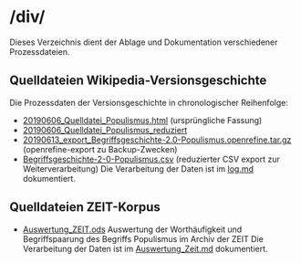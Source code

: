 # /div/
Dieses Verzeichnis dient der Ablage und Dokumentation verschiedener Prozessdateien.

## Quelldateien Wikipedia-Versionsgeschichte
Die Prozessdaten der Versionsgeschichte in chronologischer Reihenfolge:
- [20190606_Quelldatei_Populismus.html](https://github.com/krugbuild/wiki-pop-quelle/blob/master/div/20190606_Quelldatei_Populismus.html) (ursprüngliche Fassung)
- [20190606_Quelldatei_Populismus_reduziert](https://github.com/krugbuild/wiki-pop-quelle/blob/master/div/20190606_Quelldatei_Populismus_reduziert)
- [20190613_export_Begriffsgeschichte-2.0-Populismus.openrefine.tar.gz](https://github.com/krugbuild/wiki-pop-quelle/blob/master/div/20190613_export_Begriffsgeschichte-2.0-Populismus.openrefine.tar.gz) (openrefine-export zu Backup-Zwecken)
- [Begriffsgeschichte-2-0-Populismus.csv](https://github.com/krugbuild/wiki-pop-quelle/blob/master/div/Begriffsgeschichte-2-0-Populismus.csv) (reduzierter CSV export zur Weiterverarbeitung)
Die Verarbeitung der Daten ist im [log.md](https://github.com/krugbuild/wiki-pop-quelle/blob/master/div/log.md) dokumentiert.

## Quelldateien ZEIT-Korpus
- [Auswertung_ZEIT.ods](https://github.com/krugbuild/wiki-pop-quelle/blob/master/div/Auswertung_ZEIT.ods) Auswertung der Worthäufigkeit und Begriffspaarung des Begriffs Populismus im Archiv der ZEIT
Die Verarbeitung der Daten ist im [Auswertung_Zeit.md](https://github.com/krugbuild/wiki-pop-quelle/blob/master/div/Auswertung_Zeit.md) dokumentiert.
